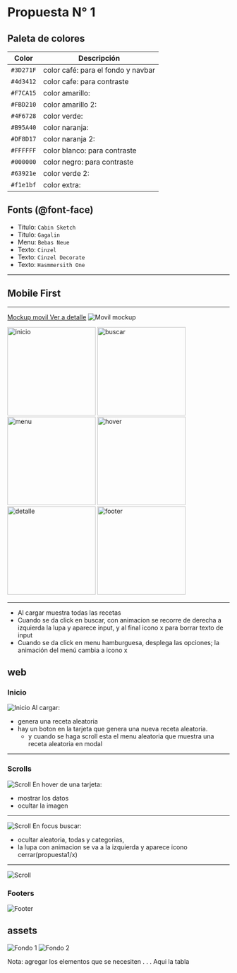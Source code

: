 # Propuesta N° 1

## Paleta de colores
| Color | Descripción |
|-------|-------------|
| `#3D271F` | color café: para el fondo y navbar |
| `#4d3412` | color cafe: para contraste |
| `#F7CA15` | color amarillo: |
| `#FBD210` | color amarillo 2:  |
| `#4F6728` | color verde:  |
| `#B95A40` | color naranja:  |
| `#DF8D17` | color naranja 2:  |
| `#FFFFFF` | color blanco: para contraste |
| `#000000` | color negro: para contraste |
| `#63921e` | color verde 2: |
| `#f1e1bf` | color extra: |


## Fonts (@font-face)
* Titulo: `Cabin Sketch`
* Titulo: `Gagalin`
* Menu: `Bebas Neue`
* Texto: `Cinzel`
* Texto: `Cinzel Decorate`
* Texto: `Hasmmersith One`

---
## Mobile First
---
[Mockup movil  Ver a detalle](propuesta1/movil-mockup.pdf)
![Movil mockup](propuesta1/movil-mockup.png)

<!-- ![Inicio](propuesta1/movil-inicio.png) -->
<img src="propuesta1/movil-inicio.png" alt="inicio" heigth="200px" width="200px">
<img src="propuesta1/movil-buscar.png" alt="buscar" heigth="200px" width="200px">
<img src="propuesta1/movil-menu.png" alt="menu" heigth="200px" width="200px">
<img src="propuesta1/movil-hover.png" alt="hover" heigth="200px" width="200px">
<img src="propuesta1/movil-detalle.png" alt="detalle" heigth="200px" width="200px">
<img src="propuesta1/movil-footer.png" alt="footer" heigth="200px" width="200px">

---

* Al cargar muestra todas las recetas
* Cuando se da click en buscar, con animacion se recorre de derecha a izquierda la lupa y aparece input, y al final icono x para borrar texto de input
* Cuando se da click en menu hamburguesa, desplega las opciones; la animación del menú cambia a icono x


## web
### Inicio
![Inicio](propuesta1/web-inicio.png)
Al cargar:
 - genera una receta aleatoria
 - hay un boton en la tarjeta que genera una nueva receta aleatoria.
   - y cuando se haga scroll esta el menu aleatoria que muestra una receta aleatoria en modal

---


### Scrolls
![Scroll](propuesta1/web-scroll1.png)
En hover de una tarjeta:
 - mostrar los datos
 - ocultar la imagen

---


![Scroll](propuesta1/web-scroll2.png)
En focus buscar:
 - ocultar aleatoria, todas y categorias, 
 - la lupa con animacion se va a la izquierda y aparece icono cerrar(propuesta1/x)

---


![Scroll](propuesta1/web-scroll3.png)

### Footers
![Footer](propuesta1/web-footer.png)





## assets
![Fondo 1](propuesta1/fondo1.jpg)
![Fondo 2](propuesta1/fondo2.jpeg)

Nota: agregar los elementos que se necesiten
.
.
.
Aqui la tabla
